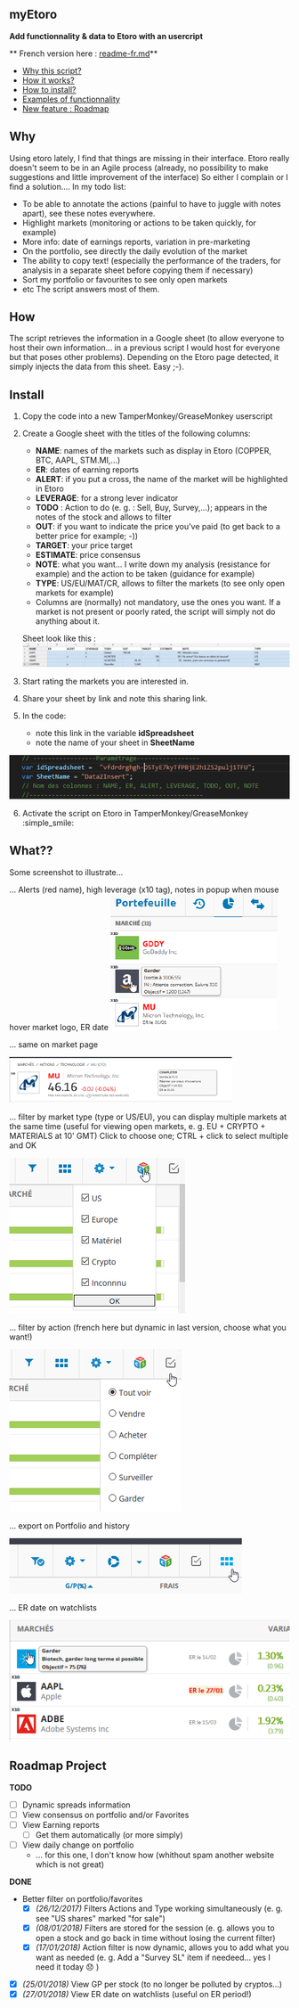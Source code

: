 

## myEtoro
**Add functionnality &amp; data to Etoro with an usercript**

** French version here : [readme-fr.md](README-FR.md)**

- [Why this script?](#Why)
- [How it works?](#How)
- [How to install?](#Install)
- [Examples of functionnality](#What??)
- [New feature : Roadmap](#Roadmap-Project)




## Why
Using etoro lately, I find that things are missing in their interface. 
Etoro really doesn't seem to be in an Agile process (already, no possibility to make suggestions and little improvement of the interface)
So either I complain or I find a solution.... 
In my todo list:
- To be able to annotate the actions (painful to have to juggle with notes apart), see these notes everywhere.
- Highlight markets (monitoring or actions to be taken quickly, for example)
- More info: date of earnings reports, variation in pre-marketing
- On the portfolio, see directly the daily evolution of the market 
- The ability to copy text! (especially the performance of the traders, for analysis in a separate sheet before copying them if necessary)
- Sort my portfolio or favourites to see only open markets
- etc
The script answers most of them. 


## How
The script retrieves the information in a Google sheet (to allow everyone to host their own information... in a previous script I would host for everyone but that poses other problems).
Depending on the Etoro page detected, it simply injects the data from this sheet. Easy ;-).


## Install

 1. Copy the code into a new TamperMonkey/GreaseMonkey userscript
 2. Create a Google sheet with the titles of the following columns:
	- **NAME**: names of the markets such as display in Etoro (COPPER, BTC, AAPL, STM.MI,...)
	- **ER**: dates of earning reports
	- **ALERT**: if you put a cross, the name of the market will be highlighted in Etoro
	- **LEVERAGE**: for a strong lever indicator 
	-  **TODO** : Action to do (e. g. : Sell, Buy, Survey,...); appears in the notes of the stock and allows to filter
	- **OUT**: if you want to indicate the price you've paid (to get back to a better price for example; -))
	- **TARGET**: your price target
	- **ESTIMATE**: price consensus
	- **NOTE**: what you want... I write down my analysis (resistance for example) and the action to be taken (guidance for example)
	- **TYPE**: US/EU/MAT/CR, allows to filter the markets (to see only open markets for example)
	- Columns are (normally) not mandatory, use the ones you want. If a market is not present or poorly rated, the script will simply not do anything about it. 
	
	Sheet look like this :
	![My image](img/googleSheets.png)
 3. Start rating the markets you are interested in.
 4. Share your sheet by link and note this sharing link.


5. In the code:
	- note this link in the variable **idSpreadsheet**
	- note the name of your sheet in **SheetName**

![My image](img/var_script.png)

6. Activate the script on Etoro in TamperMonkey/GreaseMonkey  :simple_smile:


## What??
Some screenshot to illustrate...

... Alerts (red name), high leverage (x10 tag), notes in popup when mouse hover market logo, ER date
![My image](img/portfolio1.png) 

... same on market page

![My image](img/market.png)

... filter by market type (type or US/EU), you can display multiple markets at the same time (useful for viewing open markets, e. g. EU + CRYPTO + MATERIALS at 10' GMT)
Click to choose one; CTRL + click to select multiple and OK

![My image](img/FilterType.png)

... filter by action (french here but dynamic in last version, choose what you want!)

![My image](img/FilterAction.png)

... export on Portfolio and history

![My image](img/Export.png)

... ER date on watchlists

![My image](img/ER_watchlist.png)


## Roadmap Project

**TODO**
-  [ ] Dynamic spreads information 
-  [ ] View consensus on portfolio and/or Favorites
-  [ ] View Earning reports
	- [ ] Get them automatically (or more simply)
-  [ ] View daily change on portfolio
	- ... for this one, I don't know how (whithout spam another website which is not great)

**DONE**
- Better filter on portfolio/favorites
	 - [X] *(26/12/2017)* Filters Actions and Type working simultaneously (e. g. see "US shares" marked "for sale")
	 - [X] *(08/01/2018)* Filters are stored for the session (e. g. allows you to open a stock and go back in time without losing the current filter)
	- [X] *(17/01/2018)* Action filter is now dynamic, allows you to add what you want as needed (e. g. Add a "Survey SL" item if needeed... yes I need it today :disappointed: )
-  [X] *(25/01/2018)* View GP per stock (to no longer be polluted by cryptos...)
-  [X] *(27/01/2018)* View ER date on watchlists (useful on ER period!)